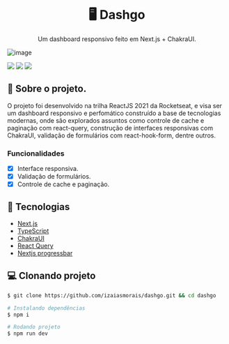<h1 align='center'>
   🖥 Dashgo
</h1>

<p align="center">Um dashboard responsivo feito em Next.js + ChakraUI.</p>

![image](https://user-images.githubusercontent.com/53953937/235480109-18d65c4a-1ce7-4591-836a-3a79fe30b048.png)

<img src="https://img.shields.io/static/v1?label=LICENSE&message=MIT&color=805AD5&style=for-the-badge"/> <img src="https://img.shields.io/static/v1?label=STATUS&message=DEVELOPING&color=805AD5&style=for-the-badge"/> <img src="https://img.shields.io/static/v1?label=NODE&message=V16.15.0&color=805AD5&style=for-the-badge"/>

## 📃 Sobre o projeto.

O projeto foi desenvolvido na trilha ReactJS 2021 da Rocketseat, e visa ser um dashboard responsivo e perfomático construído a base de tecnologias modernas, onde são explorados assuntos como controle de cache e paginação com react-query, construção de interfaces responsivas com ChakraUI, validação de formulários com react-hook-form, dentre outros.

### Funcionalidades

- [x] Interface responsiva.
- [x] Validação de formulários.
- [x] Controle de cache e paginação.

## 🚀 Tecnologias

- [Next.js](https://nextjs.org/)
- [TypeScript](https://www.typescriptlang.org/)
- [ChakraUI](https://chakra-ui.com/)
- [React Query](https://react-query-v3.tanstack.com/overview)
- [Nextjs progressbar](https://www.npmjs.com/package/nextjs-progressbar)

## 💻 Clonando projeto

```bash
$ git clone https://github.com/izaiasmorais/dashgo.git && cd dashgo
```

```bash
# Instalando dependências
$ npm i

# Rodando projeto
$ npm run dev

```
